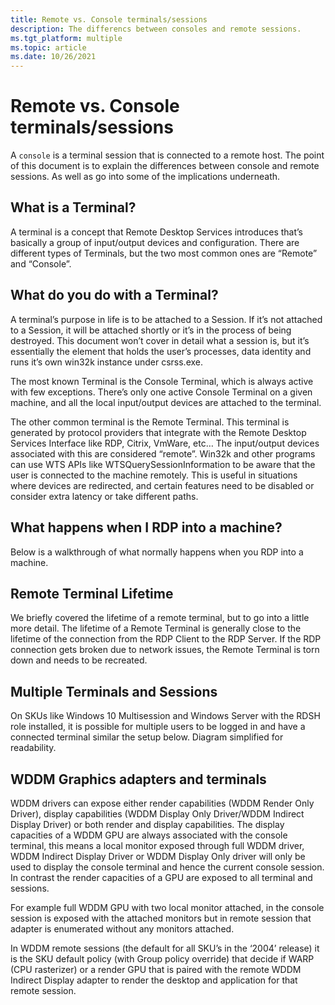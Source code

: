 ```yaml
---
title: Remote vs. Console terminals/sessions
description: The differencs between consoles and remote sessions.
ms.tgt_platform: multiple
ms.topic: article
ms.date: 10/26/2021
---
```


# Remote vs. Console terminals/sessions

A  `console` is a terminal session that is connected to a remote host.
The point of this document is to explain the differences between console and remote sessions. As well as go into some of the implications underneath.

## What is a Terminal?

A terminal is a concept that Remote Desktop Services introduces that’s basically a group of input/output devices and configuration. There are different types of Terminals, but the two most common ones are “Remote” and “Console”. 

## What do you do with a Terminal?

A terminal’s purpose in life is to be attached to a Session. If it’s not attached to a Session, it will be attached shortly or it’s in the process of being destroyed. This document won’t cover in detail what a session is, but it’s essentially the element that holds the user’s processes, data identity and runs it’s own win32k instance under csrss.exe. 

The most known Terminal is the Console Terminal, which is always active with few exceptions. There’s only one active Console Terminal on a given machine, and all the local input/output devices are attached to the terminal. 

The other common terminal is the Remote Terminal. This terminal is generated by protocol providers that integrate with the Remote Desktop Services Interface like RDP, Citrix, VmWare, etc… The input/output devices associated with this are considered “remote”. Win32k and other programs can use WTS APIs like WTSQuerySessionInformation to be aware that the user is connected to the machine remotely. This is useful in situations where devices are redirected, and certain features need to be disabled or consider extra latency or take different paths. 

## What happens when I RDP into a machine? 


Below is a walkthrough of what normally happens when you RDP into a machine. 
 
## Remote Terminal Lifetime 

We briefly covered the lifetime of a remote terminal, but to go into a little more detail. The lifetime of a Remote Terminal is generally close to the lifetime of the connection from the RDP Client to the RDP Server. If the RDP connection gets broken due to network issues, the Remote Terminal is torn down and needs to be recreated. 

## Multiple Terminals and Sessions 

On SKUs like Windows 10 Multisession and Windows Server with the RDSH role installed, it is possible for multiple users to be logged in and have a connected terminal similar the setup below. Diagram simplified for readability. 


## WDDM Graphics adapters and terminals 

WDDM drivers can expose either render capabilities (WDDM Render Only Driver), display capabilities (WDDM Display Only Driver/WDDM Indirect Display Driver) or both render and display capabilities. The display capacities of a WDDM GPU are always associated with the console terminal, this means a local monitor exposed through full WDDM driver, WDDM Indirect Display Driver or WDDM Display Only driver will only be used to display the console terminal and hence the current console session.  In contrast the render capacities of a GPU are exposed to all terminal and sessions. 

For example full WDDM GPU with two local monitor attached, in the console session is exposed with the attached monitors but in remote session that adapter is enumerated without any monitors attached. 

In WDDM remote sessions (the default for all SKU’s in the ‘2004’ release) it is the SKU default policy (with Group policy override) that decide if WARP (CPU rasterizer) or a render GPU that is paired with the remote WDDM Indirect Display adapter to render the desktop and application for that remote session. 